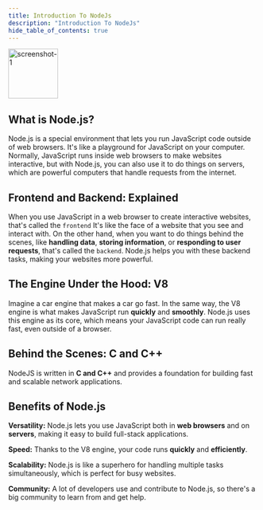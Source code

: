 ```yaml
---
title: Introduction To NodeJs
description: "Introduction To NodeJs"
hide_table_of_contents: true
---
```


<img src="/nodejs/01/nodejs.png" alt="screenshot-1" width="100px"/>

## What is Node.js?

Node.js is a special environment that lets you run JavaScript code outside of web browsers. It's like a playground for JavaScript on your computer. Normally, JavaScript runs inside web browsers to make websites interactive, but with Node.js, you can also use it to do things on servers, which are powerful computers that handle requests from the internet.

## Frontend and Backend: Explained

When you use JavaScript in a web browser to create interactive websites, that's called the `frontend` It's like the face of a website that you see and interact with. On the other hand, when you want to do things behind the scenes, like **handling data**, **storing information**, or **responding to user requests**, that's called the `backend`. Node.js helps you with these backend tasks, making your websites more powerful.

## The Engine Under the Hood: V8

Imagine a car engine that makes a car go fast. In the same way, the V8 engine is what makes JavaScript run **quickly** and **smoothly**. Node.js uses this engine as its core, which means your JavaScript code can run really fast, even outside of a browser.

## Behind the Scenes: C and C++

NodeJS is written in **C and C++** and provides a foundation for building fast and scalable network applications.

## Benefits of Node.js

**Versatility:** Node.js lets you use JavaScript both in **web browsers** and on **servers**, making it easy to build full-stack applications.

**Speed:** Thanks to the V8 engine, your code runs **quickly** and **efficiently**.

**Scalability:** Node.js is like a superhero for handling multiple tasks simultaneously, which is perfect for busy websites.

**Community:** A lot of developers use and contribute to Node.js, so there's a big community to learn from and get help.
